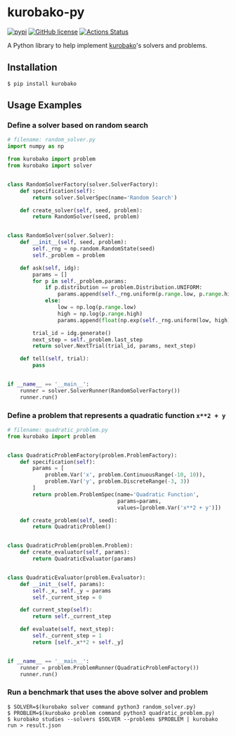 kurobako-py
===========

[![pypi](https://img.shields.io/pypi/v/kurobako.svg)](https://pypi.python.org/pypi/kurobako)
[![GitHub license](https://img.shields.io/badge/license-MIT-blue.svg)](https://github.com/sile/kurobako-py)
[![Actions Status](https://github.com/sile/kurobako-py/workflows/CI/badge.svg)](https://github.com/sile/kurobako-py/actions)

A Python library to help implement [kurobako]'s solvers and problems.

[kurobako]: https://github.com/sile/kurobako


Installation
------------

```console
$ pip install kurobako
```

Usage Examples
--------------

### Define a solver based on random search

```python
# filename: random_solver.py
import numpy as np

from kurobako import problem
from kurobako import solver


class RandomSolverFactory(solver.SolverFactory):
    def specification(self):
        return solver.SolverSpec(name='Random Search')

    def create_solver(self, seed, problem):
        return RandomSolver(seed, problem)


class RandomSolver(solver.Solver):
    def __init__(self, seed, problem):
        self._rng = np.random.RandomState(seed)
        self._problem = problem

    def ask(self, idg):
        params = []
        for p in self._problem.params:
            if p.distribution == problem.Distribution.UNIFORM:
                params.append(self._rng.uniform(p.range.low, p.range.high))
            else:
                low = np.log(p.range.low)
                high = np.log(p.range.high)
                params.append(float(np.exp(self._rng.uniform(low, high))))

        trial_id = idg.generate()
        next_step = self._problem.last_step
        return solver.NextTrial(trial_id, params, next_step)

    def tell(self, trial):
        pass


if __name__ == '__main__':
    runner = solver.SolverRunner(RandomSolverFactory())
    runner.run()
```

### Define a problem that represents a quadratic function `x**2 + y`

```python
# filename: quadratic_problem.py
from kurobako import problem


class QuadraticProblemFactory(problem.ProblemFactory):
    def specification(self):
        params = [
            problem.Var('x', problem.ContinuousRange(-10, 10)),
            problem.Var('y', problem.DiscreteRange(-3, 3))
        ]
        return problem.ProblemSpec(name='Quadratic Function',
                                   params=params,
                                   values=[problem.Var('x**2 + y')])

    def create_problem(self, seed):
        return QuadraticProblem()


class QuadraticProblem(problem.Problem):
    def create_evaluator(self, params):
        return QuadraticEvaluator(params)


class QuadraticEvaluator(problem.Evaluator):
    def __init__(self, params):
        self._x, self._y = params
        self._current_step = 0

    def current_step(self):
        return self._current_step

    def evaluate(self, next_step):
        self._current_step = 1
        return [self._x**2 + self._y]


if __name__ == '__main__':
    runner = problem.ProblemRunner(QuadraticProblemFactory())
    runner.run()
```

### Run a benchmark that uses the above solver and problem

```console
$ SOLVER=$(kurobako solver command python3 random_solver.py)
$ PROBLEM=$(kurobako problem command python3 quadratic_problem.py)
$ kurobako studies --solvers $SOLVER --problems $PROBLEM | kurobako run > result.json
```
